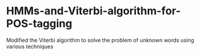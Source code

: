 # HMMs-and-Viterbi-algorithm-for-POS-tagging
Modified the Viterbi algorithm to solve the problem of unknown words using various techniques
